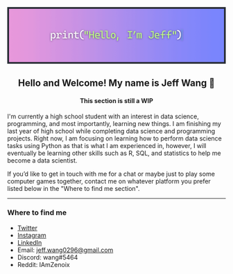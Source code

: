 [comment]: <> (Gmail, Discord, and other icons by Icons8: https://icons8.com/icons)

<img id="banner" src="https://raw.githubusercontent.com/Zenoix/Zenoix/master/github-banner.gif" draggable="false">
<br>

<h2 align="center">Hello and Welcome! My name is Jeff Wang 👋</h2>
<h4 align="center">This section is still a WIP</h4>

<p>I'm currently a high school student with an interest in data science, programming, and most importantly, learning new things. I am finishing my last year of high school while completing data science and programming projects. Right now, I am focusing on learning how to perform data science tasks using Python as that is what I am experienced in, however, I will eventually be learning other skills such as R, SQL, and statistics to help me become a data scientist.</p>

<p>If you’d like to get in touch with me for a chat or maybe just to play some computer games together, contact me on whatever platform you prefer listed below in the "Where to find me section". </p>

<hr>

### Where to find me
- [Twitter](https://twitter.com/IAmZenoix) 
- [Instagram](https://instagram.com/j3ff_wang) 
- [LinkedIn](https://linkedin.com/in/Zenoix)
- Email: jeff.wang0296@gmail.com
- Discord: wang#5464 
- Reddit: IAmZenoix

